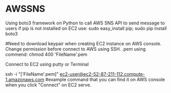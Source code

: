 # AWSSNS
Using boto3 framework on Python to call AWS SNS API to send message to users 
if pip is not installed on EC2 use: sudo easy_install pip;
 sudo pip install boto3

#Need to download keypair when creating EC2 instance on AWS console.
Change permission before connect to AWS using SSH. 
.pem using commend: chmod 400 'FileName'.pem

Connect to EC2 using putty or Terminal

ssh -i "['FileName'.pem]" ec2-user@ec2-52-87-211-112.compute-1.amazonaws.com #example command that you can find it on AWS console 
when you click "Connect" on EC2 serve.

